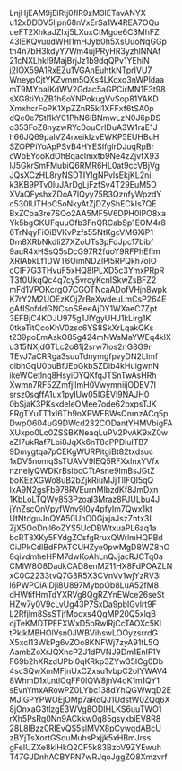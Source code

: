 LnjHjEAM9jElRtj0fIR9zM3IETavANYX
u12xDDDV5Ijpn68nVxErSa1W4REA7OQu
ueFT2XhkaJZIxj5LXuxCtMgde6C3MhFZ
43lEKQvuudWHl1mHJyb0h5XsUuoNqGGp
th4n7bH3kdyY7Wm4ujPRyHR3yzhlNNAf
21cNXLhkI9MajBrjJz1b9dqQPv1YEhiN
j2IOX59A1RxEZu1VGAnEuhtkNTprIVU7
WneypCjtYKZvmm5QXs4LKoxq3nWPldaa
mT9MYbaIKdWV2Gdac5aGPCirMN1E3t98
sXG8tiYuZB1h6oYNPokugVvSop81YAKD
XmxhcrFoPK1XpZZnR5kl1XFFxf6tSA0p
dQe0e7Stl1kY01PhN6IBNmwLzN0J6pDS
o353FoZ8nyzwRYc0ouCrIDuA3W1raE1J
h66JQ69paIVZ4rxeikIzvEWKP5EUHBuH
SZOPPiYoApPSvB4HYESIfglrDJuqRpBr
cWbEYooKdOhBqacImxtb9Ne4zZjvfX93
IJ5GkrSmFMubiQ6RMR6HL0at9ccVBjVg
JQsXCzHL8ryNSDTIYIgNPvlsEkjKL2ni
k3KB9PTv0luJArDgLjFzfSv4T29EuM5D
XVaQFyshxZDoA7IQyy75B3QznfyWpzdY
c530lUTHpC5oNkyAtZjDZyShECkIs7QE
BxZCpa3re7SQo2AA5MF5V6DPH0lPO8xa
Yk5bgGKUFquuOfb3FnQRCabSp1EOM4r8
6TrNqyFiOiBVKvPzfs55NtKgcVMGXiP1
Dm8XRbNkdli27XZoUTs3pFdJpc17bibf
9auR4xHSsQ5sDcG97R2fuoY9RFPhEfIm
XRIAbkLf1DWT6OimNDZlPl5RPQkh7olO
cCIF7G3THvuF5xHQ8lPLXD5c3YmxPRpR
T3f0UkqQc4q7cy5vroyKcnISkwZsBFZ2
mFd1VPOKcrgO7CGOTNcaADofVHjn8wpk
K7rY2M2UOEzKOjZrBeXwdeuLmCsP264E
gAfISofddGNCsoS8eeAjDY1WXaeC7Zpt
3EFBjC4KDJU975g1JlYgyUHJ1kLirg1K
0tkeTitCcoKhV0zsc6YS8SkXrLqakQKs
t239poEmAskO85g424mNWsMaYWEq4klX
u315NXjdGTLc2o81j2srw7Ios2nG8G9r
TEvJ7aCRRga3suuTdnymgfpvyDN2LImf
olbhGqU0buBfJEpGkbSZDib4kHuigwnN
ikeWCetlnq8HsyiOYQKfqJTSnTwAsHRh
Xwmn7RF52ZmfjllmH0VwymniijODEV7I
srsz0sqffA1ux1pyIUw05IGEVl9NAJH0
0bSjaK3PKskdeleOMee7ode62bxpsTJK
FRgTYuTT1xI6Th9nXPWFBWsQnmzACq5p
DwpO604uG9DWcd232CODantYHMVbigFA
XUxpo0Lc0ZSSBKNeaqLuPV2PvAK9xZ0w
aZl7ukRaf7Lbi8JqXk6nT8cPPDluITB7
9Dmygtqa7pCEKgWURPitgiBt82txdsuc
1xDV5nomqSsTUAVV9IEQ5RFXxlnxYVfx
nzneIyQWDKrBsIbcCTtAsne9ImBsJGtZ
boKEzXGWo8uB2bZjkRiuMJjTllFQl5qQ
IxA9N2gsFb978RVEurnMlbzdKf8JmDxn
1KbLoLTQWy853Pzoal3Mraz8PJULbu4J
jYnZscQnVpyfWnv9l0y4pfyIm7Qwx1kt
UtNtdguJnQYA50UhO0GjxjaJszZntx3I
ZjX5OoDnil6oZYS5UcDBWtxuaPL6aq1a
bcRT8XKy5FYdgZCsfgRruxQWrlmHQPBd
CiJPkCdlBdFPATCUHZye0pwMgD8WZ8hO
8qivdmheHPM7dwKoAhLnQJjacRJCTq0a
CMlW8O8DadkCAD8enMZ11HX8FdPOAZLN
xC0C2233tvQ7G3R5X3CVnVv1wjYzRV3i
l6PWPCiAlDji8U897MybpOb8LuA52fM8
dHWtifHmTdYXRVg8QgRZYnEWce26seSt
HZw7y0V9cLvUg43P7SxDa9pbIGvlrt9F
L2RfjIm8SsSTjfModxs4QgMP20Q5xlqB
ojTeKMDTPEFXWxD5bRwlRjCcTAOXc5Kl
tPklkMBHOlVsn0JWBVihswLOOyzsrrdG
X5xcI13WkPg6vZOo8KNFWj7zyA91tL5Q
AambZoXrJQXncPZJ1dPVNJ9Dm1EnIF1Y
F69b2hXRzdUPbi0qKRkp3ZYw35ICg0Db
4scSQwXmMFjnUxCZxsu1vbpC2olYWAV4
8WhmD1xLntlOqFF0IQW8jnV4oK1m1QY1
sEvnYmxARowPZ0LYbc138dYhQGWwqD2E
MJIGPYPWOEjOMp7aRoQJ1UdstW0ZQq6X
8jOnxaG3tlzgE3WVg8ODIHLKS6uuTWO1
rXh5PsRg0Nn9ACkkw0g85gsyxbiEV8R8
28L8lBzz0RIEvQS5slMVX8pCywqdABcU
zBYjTsXortGSouMuhsPxjjk5xHBmJrss
gFeIUZXe8klHkQ2CF5k83BzoV9ZYEwuh
T47GJDnhACBYRN7wRJqoJggZQ8Xmzvrf
